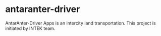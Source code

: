 # antaranter-driver

AntarAnter-Driver Apps is an intercity land transportation. This project is initiated by INTEK team.
